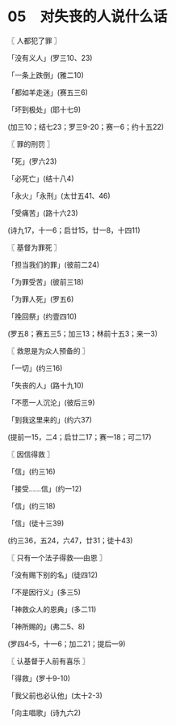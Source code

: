 # 05　对失丧的人说什么话



〖 人都犯了罪 〗

「没有义人」(罗三10、23)

「一条上跌倒」(雅二10)

「都如羊走迷」(赛五三6)

「坏到极处」(耶十七9)

(加三10；结七23；罗三9-20；赛一6；约十五22)



〖 罪的刑罚 〗

「死」(罗六23)

「必死亡」(结十八4)

「永火」「永刑」(太廿五41、46)

「受痛苦」(路十六23)

(诗九17，十一6；启廿15，廿一8，十四11)



〖 基督为罪死 〗

「担当我们的罪」(彼前二24)

「为罪受苦」(彼前三18)

「为罪人死」(罗五6)

「挽回祭」(约壹四10)

(罗五8；赛五三5；加三13；林前十五3；来一3)



〖 救恩是为众人预备的 〗

「一切」(约三16)

「失丧的人」(路十九10)

「不愿一人沉沦」(彼后三9)

「到我这里来的」(约六37)

(提前一15，二4；启廿二17；赛一18；可二17)



〖 因信得救 〗

「信」(约三16)

「接受……信」(约一12)

「信」(约三18)

「信」(徒十三39)

(约三36，五24，六47，廿31；徒十43)



〖 只有一个法子得救──由恩 〗

「没有赐下别的名」(徒四12)

「不是因行义」(多三5)

「神救众人的恩典」(多二11)

「神所赐的」(弗二5、8)

(罗四4-5，十一6；加二21；提后一9)



〖 认基督于人前有喜乐 〗

「得救」(罗十9-10)

「我父前也必认他」(太十2-3)

「向主唱歌」(诗九六2)

